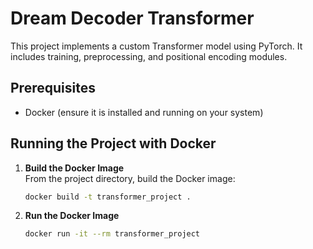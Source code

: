 # Dream Decoder Transformer

This project implements a custom Transformer model using PyTorch. It includes training, preprocessing, and positional encoding modules.

## Prerequisites

- Docker (ensure it is installed and running on your system)

## Running the Project with Docker

1. **Build the Docker Image**  
   From the project directory, build the Docker image:  
   ```bash
   docker build -t transformer_project .

2. **Run the Docker Image**

    ```bash
    docker run -it --rm transformer_project

